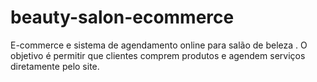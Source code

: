 # beauty-salon-ecommerce
E-commerce e sistema de agendamento online para salão de beleza . O objetivo é permitir que clientes comprem produtos e agendem serviços diretamente pelo site.
